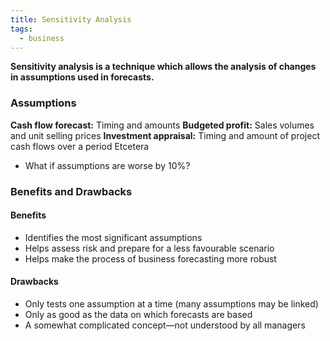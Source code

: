 ```yaml
---
title: Sensitivity Analysis
tags:
  - business
---
```


**Sensitivity analysis is a technique which allows the analysis of changes in assumptions used in forecasts.**

### Assumptions

**Cash flow forecast:** Timing and amounts
**Budgeted profit:** Sales volumes and unit selling prices
**Investment appraisal:** Timing and amount of project cash flows over a period
Etcetera

- What if assumptions are worse by 10%?

### Benefits and Drawbacks

#### Benefits

- Identifies the most significant assumptions
- Helps assess risk and prepare for a less favourable scenario
- Helps make the process of business forecasting more robust

#### Drawbacks

- Only tests one assumption at a time (many assumptions may be linked)
- Only as good as the data on which forecasts are based
- A somewhat complicated concept—not understood by all managers



‎‎